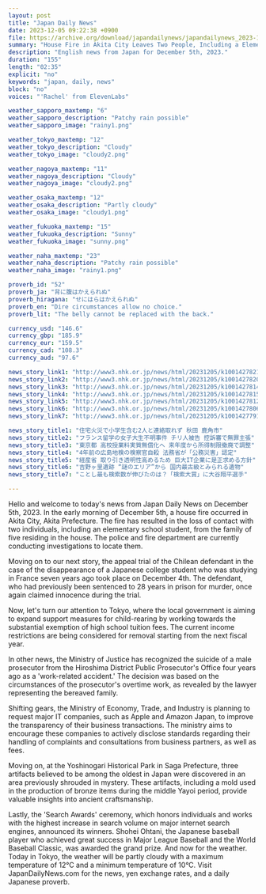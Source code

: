 ```yaml
---
layout: post
title: "Japan Daily News"
date: 2023-12-05 09:22:38 +0900
file: https://archive.org/download/japandailynews/japandailynews_2023-12-05.mp3
summary: "House Fire in Akita City Leaves Two People, Including a Elementary School Student, Unaccounted For / Chilean Defendant in Disappearance Case of Japanese College Student in France Claims Innocence, & more…"
description: "English news from Japan for December 5th, 2023."
duration: "155"
length: "02:35"
explicit: "no"
keywords: "japan, daily, news"
block: "no"
voices: "'Rachel' from ElevenLabs"

weather_sapporo_maxtemp: "6"
weather_sapporo_description: "Patchy rain possible"
weather_sapporo_image: "rainy1.png"

weather_tokyo_maxtemp: "12"
weather_tokyo_description: "Cloudy"
weather_tokyo_image: "cloudy2.png"

weather_nagoya_maxtemp: "11"
weather_nagoya_description: "Cloudy"
weather_nagoya_image: "cloudy2.png"

weather_osaka_maxtemp: "12"
weather_osaka_description: "Partly cloudy"
weather_osaka_image: "cloudy1.png"

weather_fukuoka_maxtemp: "15"
weather_fukuoka_description: "Sunny"
weather_fukuoka_image: "sunny.png"

weather_naha_maxtemp: "23"
weather_naha_description: "Patchy rain possible"
weather_naha_image: "rainy1.png"

proverb_id: "52"
proverb_ja: "背に腹はかえられぬ"
proverb_hiragana: "せにはらはかえられぬ"
proverb_en: "Dire circumstances allow no choice."
proverb_lit: "The belly cannot be replaced with the back."

currency_usd: "146.6"
currency_gbp: "185.9"
currency_eur: "159.5"
currency_cad: "108.3"
currency_aud: "97.6"

news_story_link1: "http://www3.nhk.or.jp/news/html/20231205/k10014278211000.html"
news_story_link2: "http://www3.nhk.or.jp/news/html/20231205/k10014278201000.html"
news_story_link3: "http://www3.nhk.or.jp/news/html/20231205/k10014278141000.html"
news_story_link4: "http://www3.nhk.or.jp/news/html/20231205/k10014278151000.html"
news_story_link5: "http://www3.nhk.or.jp/news/html/20231205/k10014278121000.html"
news_story_link6: "http://www3.nhk.or.jp/news/html/20231205/k10014278061000.html"
news_story_link7: "http://www3.nhk.or.jp/news/html/20231205/k10014277911000.html"

news_story_title1: "住宅火災で小学生含む2人と連絡取れず 秋田 鹿角市"
news_story_title2: "フランス留学の女子大生不明事件 チリ人被告 控訴審で無罪主張"
news_story_title3: "東京都 高校授業料実質無償化へ 来年度から所得制限撤廃で調整"
news_story_title4: "4年前の広島地検の検察官自殺 法務省が「公務災害」認定"
news_story_title5: "経産省 取り引き透明性高めるため 巨大IT企業に是正求める方針"
news_story_title6: "吉野ヶ里遺跡 “謎のエリア”から 国内最古級とみられる遺物"
news_story_title7: "ことし最も検索数が伸びたのは？「検索大賞」に大谷翔平選手"

---
```


Hello and welcome to today's news from Japan Daily News on December 5th, 2023. In the early morning of December 5th, a house fire occurred in Akita City, Akita Prefecture. The fire has resulted in the loss of contact with two individuals, including an elementary school student, from the family of five residing in the house. The police and fire department are currently conducting investigations to locate them.

Moving on to our next story, the appeal trial of the Chilean defendant in the case of the disappearance of a Japanese college student who was studying in France seven years ago took place on December 4th. The defendant, who had previously been sentenced to 28 years in prison for murder, once again claimed innocence during the trial.

Now, let's turn our attention to Tokyo, where the local government is aiming to expand support measures for child-rearing by working towards the substantial exemption of high school tuition fees. The current income restrictions are being considered for removal starting from the next fiscal year.

In other news, the Ministry of Justice has recognized the suicide of a male prosecutor from the Hiroshima District Public Prosecutor's Office four years ago as a 'work-related accident.' The decision was based on the circumstances of the prosecutor's overtime work, as revealed by the lawyer representing the bereaved family.

Shifting gears, the Ministry of Economy, Trade, and Industry is planning to request major IT companies, such as Apple and Amazon Japan, to improve the transparency of their business transactions. The ministry aims to encourage these companies to actively disclose standards regarding their handling of complaints and consultations from business partners, as well as fees.

Moving on, at the Yoshinogari Historical Park in Saga Prefecture, three artifacts believed to be among the oldest in Japan were discovered in an area previously shrouded in mystery. These artifacts, including a mold used in the production of bronze items during the middle Yayoi period, provide valuable insights into ancient craftsmanship.

Lastly, the 'Search Awards' ceremony, which honors individuals and works with the highest increase in search volume on major internet search engines, announced its winners. Shohei Ohtani, the Japanese baseball player who achieved great success in Major League Baseball and the World Baseball Classic, was awarded the grand prize. And now for the weather. Today in Tokyo, the weather will be partly cloudy with a maximum temperature of 12°C and a minimum temperature of 10°C.  Visit JapanDailyNews.com for the news, yen exchange rates, and a daily Japanese proverb.
